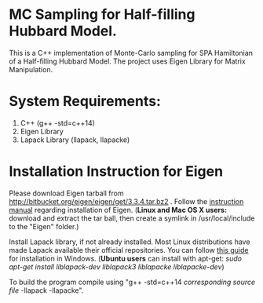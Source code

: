 # MC Sampling for Half-filling Hubbard Model.
This is a C++ implementation of Monte-Carlo sampling for SPA Hamiltonian of a Half-filling Hubbard Model. The project uses Eigen Library for Matrix Manipulation.

# System Requirements:
 1. C++ (g++ -std=c++14)
 2. Eigen Library
 3. Lapack Library (llapack, llapacke)

# Installation Instruction for Eigen
Please download Eigen tarball from http://bitbucket.org/eigen/eigen/get/3.3.4.tar.bz2 . Follow the [instruction manual](http://eigen.tuxfamily.org/dox/GettingStarted.html#title2) regarding installation of Eigen.
(**Linux and Mac OS X users:** download and extract the tar ball, then create a symlink in /usr/local/include to the "Eigen" folder.)

Install Lapack library, if not already installed. Most Linux distributions have made Lapack available their official repositories. You can follow [this guide](http://icl.cs.utk.edu/lapack-for-windows/lapack/) for installation in Windows. 
(**Ubuntu users** can install with apt-get:  _sudo apt-get install liblapack-dev liblapack3 liblapacke liblapacke-dev_) 

To build the program compile using "g++ -std=c++14 _corresponding source file_ -llapack -llapacke".
